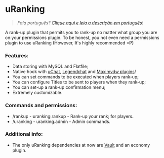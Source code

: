 # uRanking
>*Fala português? [Clique aqui e leia a descrição em português](https://github.com/BrunnoFdc/uRanking/blob/master/README-pt_BR.md)!*

A rank-up plugin that permits you to rank-up no matter what group you are on your permissions plugin.
To be honest, you not even need a permissions plugin to use uRanking (However, It's highly recommended =P)

### Features:
- Data storing with MySQL and Flatfile;
- Native hook with [uChat](https://github.com/FabioZumbi12/UltimateChat), [Legendchat](https://github.com/SubZero0/Legendchat) and [Maximvdw plugins](https://www.spigotmc.org/resources/authors/maximvdw.6687/)!
- You can set commands to be executed when players rank-up;
- You can configure Titles to be sent to players when they rank-up;
- You can set-up a rank-up confirmation menu; 
- Extremely customizable.

### Commands and permissions:
- /rankup - uranking.rankup - Rank-up your rank; for players. 
- /uranking - uranking.admin - Admin commands.

### Additional info:
- The only uRanking dependencies at now are [Vault](https://dev.bukkit.org/projects/vault) and an economy plugin. 